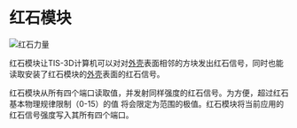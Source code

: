 # 红石模块
![红石力量](item:tis3d:redstone_module)

红石模块让TIS-3D计算机可以对对[外壳](../block/casing.md)表面相邻的方块发出红石信号，同时也能读取安装了红石模块的[外壳](../block/casing.md)表面的红石信号。

红石模块从所有四个端口读取值，并发射同样强度的红石信号。为方便，超过红石基本物理规律限制（0-15）的值 将会限定为范围的极值。红石模块将当前应用的红石信号强度写入其所有四个端口。
